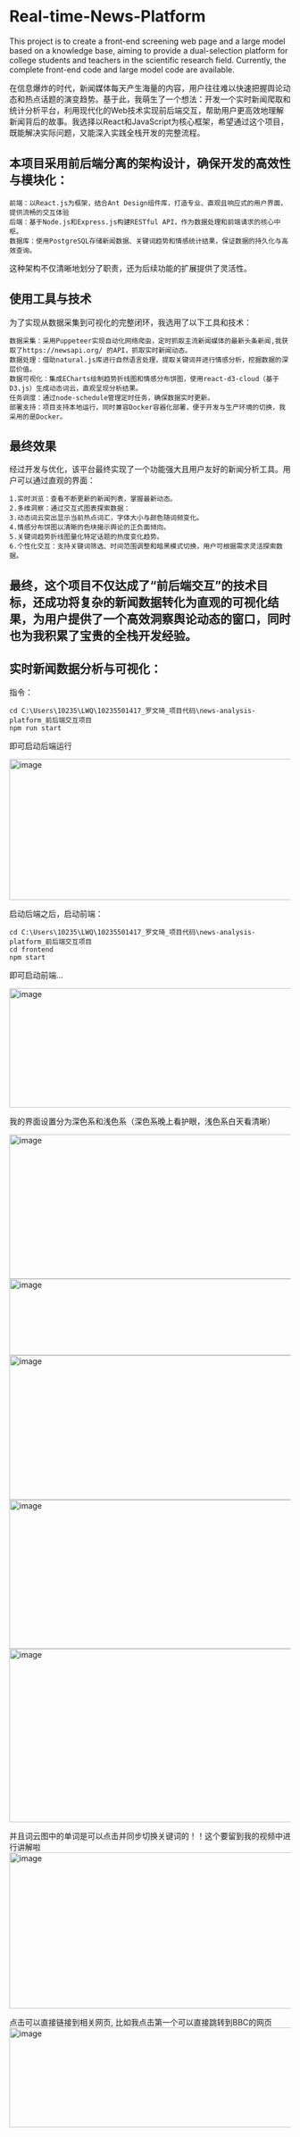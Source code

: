 # Real-time-News-Platform
This project is to create a front-end screening web page and a large model based on a knowledge base, aiming to provide a dual-selection platform for college students and teachers in the scientific research field. Currently, the complete front-end code and large model code are available.

在信息爆炸的时代，新闻媒体每天产生海量的内容，用户往往难以快速把握舆论动态和热点话题的演变趋势。基于此，我萌生了一个想法：开发一个实时新闻爬取和统计分析平台，利用现代化的Web技术实现前后端交互，帮助用户更高效地理解新闻背后的故事。我选择以React和JavaScript为核心框架，希望通过这个项目，既能解决实际问题，又能深入实践全栈开发的完整流程。

## 本项目采用前后端分离的架构设计，确保开发的高效性与模块化：
```
前端：以React.js为框架，结合Ant Design组件库，打造专业、直观且响应式的用户界面，提供流畅的交互体验
后端：基于Node.js和Express.js构建RESTful API，作为数据处理和前端请求的核心中枢。
数据库：使用PostgreSQL存储新闻数据、关键词趋势和情感统计结果，保证数据的持久化与高效查询。
```
这种架构不仅清晰地划分了职责，还为后续功能的扩展提供了灵活性。

## 使用工具与技术

为了实现从数据采集到可视化的完整闭环，我选用了以下工具和技术：
```
数据采集：采用Puppeteer实现自动化网络爬虫，定时抓取主流新闻媒体的最新头条新闻,我获取了https://newsapi.org/ 的API，抓取实时新闻动态。
数据处理：借助natural.js库进行自然语言处理，提取关键词并进行情感分析，挖掘数据的深层价值。
数据可视化：集成ECharts绘制趋势折线图和情感分布饼图，使用react-d3-cloud（基于D3.js）生成动态词云，直观呈现分析结果。
任务调度：通过node-schedule管理定时任务，确保数据实时更新。
部署支持：项目支持本地运行，同时兼容Docker容器化部署，便于开发与生产环境的切换，我采用的是Docker。
```
## 最终效果

经过开发与优化，该平台最终实现了一个功能强大且用户友好的新闻分析工具。用户可以通过直观的界面：
```
1.实时浏览：查看不断更新的新闻列表，掌握最新动态。
2.多维洞察：通过交互式图表探索数据：
3.动态词云突出显示当前热点词汇，字体大小与颜色随词频变化。
4.情感分布饼图以清晰的色块揭示舆论的正负面倾向。
5.关键词趋势折线图量化特定话题的热度变化趋势。
6.个性化交互：支持关键词筛选、时间范围调整和暗黑模式切换，用户可根据需求灵活探索数据。
```
## 最终，这个项目不仅达成了“前后端交互”的技术目标，还成功将复杂的新闻数据转化为直观的可视化结果，为用户提供了一个高效洞察舆论动态的窗口，同时也为我积累了宝贵的全栈开发经验。

## 实时新闻数据分析与可视化：

指令：
```
cd C:\Users\10235\LWQ\10235501417_罗文琦_项目代码\news-analysis-platform_前后端交互项目
npm run start
```
即可启动后端运行

<img width="600" height="253" alt="image" src="https://github.com/user-attachments/assets/f6ff7477-38d5-48f2-b570-78194c02d4a4" />

启动后端之后，启动前端：
```
cd C:\Users\10235\LWQ\10235501417_罗文琦_项目代码\news-analysis-platform_前后端交互项目
cd frontend
npm start
```
即可启动前端...

<img width="600" height="214" alt="image" src="https://github.com/user-attachments/assets/6760728c-8f1d-42dc-8967-13ed49b8f4e5" />

我的界面设置分为深色系和浅色系（深色系晚上看护眼，浅色系白天看清晰）


<img width="600" height="259" alt="image" src="https://github.com/user-attachments/assets/9e249299-4984-4129-bcc8-c511f1e5bee0" />

<img width="600" height="137" alt="image" src="https://github.com/user-attachments/assets/79ec8709-d3b0-4fea-b7d4-9d01eb29bafc" />

<img width="600" height="259" alt="image" src="https://github.com/user-attachments/assets/703a645c-b661-4164-b17d-eed1b76d052f" />

<img width="600" height="267" alt="image" src="https://github.com/user-attachments/assets/5075662e-9204-402b-8a99-eec3bd26cf70" />

<img width="600" height="311" alt="image" src="https://github.com/user-attachments/assets/772d9f87-7026-465c-a5bf-e5fc8ca8a841" />



并且词云图中的单词是可以点击并同步切换关键词的！！这个要留到我的视频中进行讲解啦
<img width="600" height="280" alt="image" src="https://github.com/user-attachments/assets/f0758fc0-b8df-4e92-adf5-1f685e8bdb5c" />

点击可以直接链接到相关网页,
比如我点击第一个可以直接跳转到BBC的网页
<img width="600" height="179" alt="image" src="https://github.com/user-attachments/assets/bae23eda-ab1e-43f8-bd5e-d7145a20e455" />



